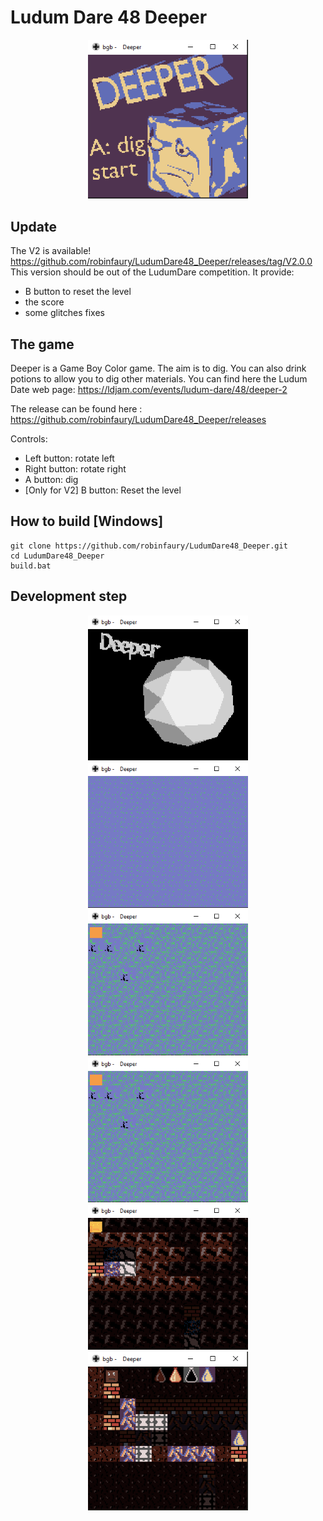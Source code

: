 # Ludum Dare 48 Deeper

<div style="text-align:center"><img src="./images/LD48_game.gif" width="256"></img></div>

## Update
The V2 is available! https://github.com/robinfaury/LudumDare48_Deeper/releases/tag/V2.0.0 
This version should be out of the LudumDare competition. It provide:
 - B button to reset the level
 - the score
 - some glitches fixes

## The game
Deeper is a Game Boy Color game. The aim is to dig. You can also drink potions to allow you to dig other materials.
You can find here the Ludum Date web page: https://ldjam.com/events/ludum-dare/48/deeper-2

The release can be found here : https://github.com/robinfaury/LudumDare48_Deeper/releases

Controls:
 - Left button: rotate left
 - Right button: rotate right
 - A button: dig
 - [Only for V2] B button: Reset the level

## How to build [Windows]

```shell
git clone https://github.com/robinfaury/LudumDare48_Deeper.git
cd LudumDare48_Deeper
build.bat
```

## Development step

<div style="text-align:center"><img src="./images/LD48_01.gif" width="256"></img></div>
<div style="text-align:center"><img src="./images/LD48_02.gif" width="256"></img></div>
<div style="text-align:center"><img src="./images/LD48_03.gif" width="256"></img></div>
<div style="text-align:center"><img src="./images/LD48_04.gif" width="256"></img></div>
<div style="text-align:center"><img src="./images/LD48_05.gif" width="256"></img></div>
<div style="text-align:center"><img src="./images/LD48_06.gif" width="256"></img></div>
